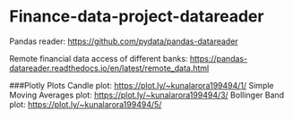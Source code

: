 # Finance-data-project-datareader

Pandas reader: https://github.com/pydata/pandas-datareader

Remote financial data access of different banks: https://pandas-datareader.readthedocs.io/en/latest/remote_data.html

###Plotly Plots
Candle plot: https://plot.ly/~kunalarora199494/1/
Simple Moving Averages plot: https://plot.ly/~kunalarora199494/3/
Bollinger Band plot: https://plot.ly/~kunalarora199494/5/
